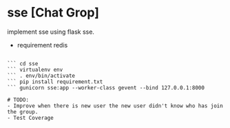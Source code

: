 # sse [Chat Grop]
implement sse using flask sse.
- requirement
    redis

``` git clone https://github.com/xhijack/sse

``` cd sse
``` virtualenv env
``` . env/bin/activate
``` pip install requirement.txt
``` gunicorn sse:app --worker-class gevent --bind 127.0.0.1:8000

# TODO:
- Improve when there is new user the new user didn't know who has join the group.
- Test Coverage
